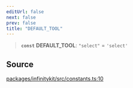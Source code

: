 ```yaml
---
editUrl: false
next: false
prev: false
title: "DEFAULT_TOOL"
---
```


> **`const`** **DEFAULT\_TOOL**: `"select"` = `'select'`

## Source

[packages/infinitykit/src/constants.ts:10](https://github.com/nodenogg-in/alpha-p2p/blob/e7369be/packages/infinitykit/src/constants.ts#L10)
